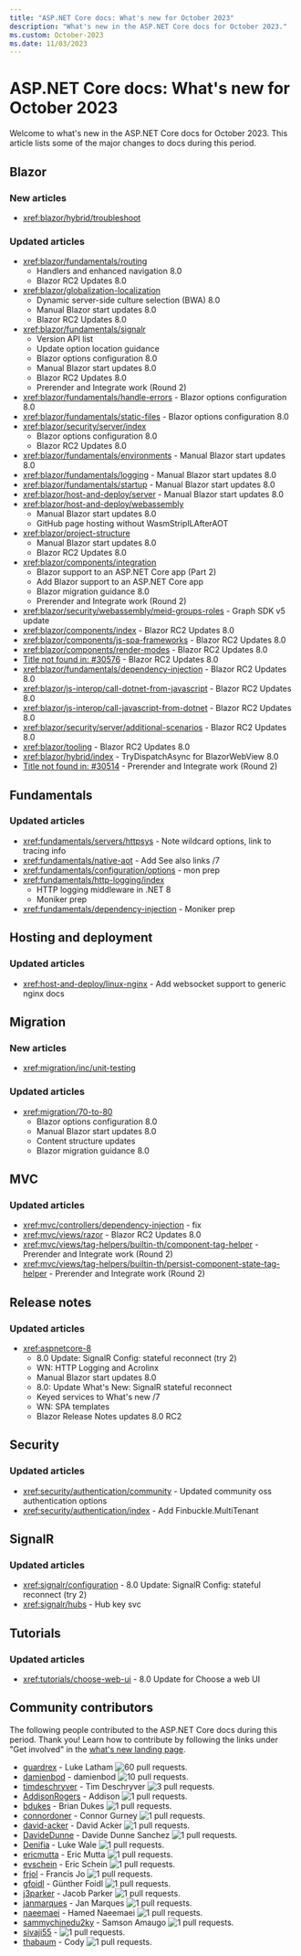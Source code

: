 ```yaml
---
title: "ASP.NET Core docs: What's new for October 2023"
description: "What's new in the ASP.NET Core docs for October 2023."
ms.custom: October-2023
ms.date: 11/03/2023
---
```


# ASP.NET Core docs: What's new for October 2023

Welcome to what's new in the ASP.NET Core docs for October 2023. This article lists some of the major changes to docs during this period.

## Blazor

### New articles

- <xref:blazor/hybrid/troubleshoot>

### Updated articles

- <xref:blazor/fundamentals/routing>
  - Handlers and enhanced navigation 8.0
  - Blazor RC2 Updates 8.0
- <xref:blazor/globalization-localization>
  - Dynamic server-side culture selection (BWA) 8.0
  - Manual Blazor start updates 8.0
  - Blazor RC2 Updates 8.0
- <xref:blazor/fundamentals/signalr>
  - Version API list
  - Update option location guidance
  - Blazor options configuration 8.0
  - Manual Blazor start updates 8.0
  - Blazor RC2 Updates 8.0
  - Prerender and Integrate work (Round 2)
- <xref:blazor/fundamentals/handle-errors> - Blazor options configuration 8.0
- <xref:blazor/fundamentals/static-files> - Blazor options configuration 8.0
- <xref:blazor/security/server/index>
  - Blazor options configuration 8.0
  - Blazor RC2 Updates 8.0
- <xref:blazor/fundamentals/environments> - Manual Blazor start updates 8.0
- <xref:blazor/fundamentals/logging> - Manual Blazor start updates 8.0
- <xref:blazor/fundamentals/startup> - Manual Blazor start updates 8.0
- <xref:blazor/host-and-deploy/server> - Manual Blazor start updates 8.0
- <xref:blazor/host-and-deploy/webassembly>
  - Manual Blazor start updates 8.0
  - GitHub page hosting without WasmStripILAfterAOT
- <xref:blazor/project-structure>
  - Manual Blazor start updates 8.0
  - Blazor RC2 Updates 8.0
- <xref:blazor/components/integration>
  - Blazor support to an ASP.NET Core app (Part 2)
  - Add Blazor support to an ASP.NET Core app
  - Blazor migration guidance 8.0
  - Prerender and Integrate work (Round 2)
- <xref:blazor/security/webassembly/meid-groups-roles> - Graph SDK v5 update
- <xref:blazor/components/index> - Blazor RC2 Updates 8.0
- <xref:blazor/components/js-spa-frameworks> - Blazor RC2 Updates 8.0
- <xref:blazor/components/render-modes> - Blazor RC2 Updates 8.0
- [Title not found in: #30576](blazor/forms-and-input-components.md) - Blazor RC2 Updates 8.0
- <xref:blazor/fundamentals/dependency-injection> - Blazor RC2 Updates 8.0
- <xref:blazor/js-interop/call-dotnet-from-javascript> - Blazor RC2 Updates 8.0
- <xref:blazor/js-interop/call-javascript-from-dotnet> - Blazor RC2 Updates 8.0
- <xref:blazor/security/server/additional-scenarios> - Blazor RC2 Updates 8.0
- <xref:blazor/tooling> - Blazor RC2 Updates 8.0
- <xref:blazor/hybrid/index> - TryDispatchAsync for BlazorWebView 8.0
- [Title not found in: #30514](blazor/components/prerendering.md) - Prerender and Integrate work (Round 2)

## Fundamentals

### Updated articles

- <xref:fundamentals/servers/httpsys> - Note wildcard options, link to tracing info
- <xref:fundamentals/native-aot> - Add See also links /7
- <xref:fundamentals/configuration/options> - mon prep
- <xref:fundamentals/http-logging/index>
  - HTTP logging middleware in .NET 8
  - Moniker prep
- <xref:fundamentals/dependency-injection> - Moniker prep

## Hosting and deployment

### Updated articles

- <xref:host-and-deploy/linux-nginx> - Add websocket support to generic nginx docs

## Migration

### New articles

- <xref:migration/inc/unit-testing>

### Updated articles

- <xref:migration/70-to-80>
  - Blazor options configuration 8.0
  - Manual Blazor start updates 8.0
  - Content structure updates
  - Blazor migration guidance 8.0

## MVC

### Updated articles

- <xref:mvc/controllers/dependency-injection> - fix
- <xref:mvc/views/razor> - Blazor RC2 Updates 8.0
- <xref:mvc/views/tag-helpers/builtin-th/component-tag-helper> - Prerender and Integrate work (Round 2)
- <xref:mvc/views/tag-helpers/builtin-th/persist-component-state-tag-helper> - Prerender and Integrate work (Round 2)

## Release notes

### Updated articles

- <xref:aspnetcore-8>
  - 8.0 Update: SignalR Config: stateful reconnect (try 2)
  - WN: HTTP Logging and Acrolinx
  - Manual Blazor start updates 8.0
  - 8.0: Update What's New: SignalR stateful reconnect
  - Keyed services to What's new /7
  - WN: SPA templates
  - Blazor Release Notes updates 8.0 RC2

## Security

### Updated articles

- <xref:security/authentication/community> - Updated community oss authentication options
- <xref:security/authentication/index> - Add Finbuckle.MultiTenant

## SignalR

### Updated articles

- <xref:signalr/configuration> - 8.0 Update: SignalR Config: stateful reconnect (try 2)
- <xref:signalr/hubs> - Hub key svc

## Tutorials

### Updated articles

- <xref:tutorials/choose-web-ui> - 8.0 Update for Choose a web UI

## Community contributors

The following people contributed to the ASP.NET Core docs during this period. Thank you! Learn how to contribute by following the links under "Get involved" in the [what's new landing page](index.yml).

- [guardrex](https://github.com/guardrex) - Luke Latham ![60 pull requests.](https://img.shields.io/badge/Merged%20Pull%20Requests-60-green)
- [damienbod](https://github.com/damienbod) - damienbod ![10 pull requests.](https://img.shields.io/badge/Merged%20Pull%20Requests-10-green)
- [timdeschryver](https://github.com/timdeschryver) - Tim Deschryver ![3 pull requests.](https://img.shields.io/badge/Merged%20Pull%20Requests-3-green)
- [AddisonRogers](https://github.com/AddisonRogers) - Addison ![1 pull requests.](https://img.shields.io/badge/Merged%20Pull%20Requests-1-green)
- [bdukes](https://github.com/bdukes) - Brian Dukes ![1 pull requests.](https://img.shields.io/badge/Merged%20Pull%20Requests-1-green)
- [connordoner](https://github.com/connordoner) - Connor Gurney ![1 pull requests.](https://img.shields.io/badge/Merged%20Pull%20Requests-1-green)
- [david-acker](https://github.com/david-acker) - David Acker ![1 pull requests.](https://img.shields.io/badge/Merged%20Pull%20Requests-1-green)
- [DavideDunne](https://github.com/DavideDunne) - Davide Dunne Sanchez ![1 pull requests.](https://img.shields.io/badge/Merged%20Pull%20Requests-1-green)
- [Denifia](https://github.com/Denifia) - Luke Wale ![1 pull requests.](https://img.shields.io/badge/Merged%20Pull%20Requests-1-green)
- [ericmutta](https://github.com/ericmutta) - Eric Mutta ![1 pull requests.](https://img.shields.io/badge/Merged%20Pull%20Requests-1-green)
- [evschein](https://github.com/evschein) - Eric Schein ![1 pull requests.](https://img.shields.io/badge/Merged%20Pull%20Requests-1-green)
- [frjol](https://github.com/frjol) - Francis Jo ![1 pull requests.](https://img.shields.io/badge/Merged%20Pull%20Requests-1-green)
- [gfoidl](https://github.com/gfoidl) - Günther Foidl ![1 pull requests.](https://img.shields.io/badge/Merged%20Pull%20Requests-1-green)
- [j3parker](https://github.com/j3parker) - Jacob Parker ![1 pull requests.](https://img.shields.io/badge/Merged%20Pull%20Requests-1-green)
- [janmarques](https://github.com/janmarques) - Jan Marques ![1 pull requests.](https://img.shields.io/badge/Merged%20Pull%20Requests-1-green)
- [naeemaei](https://github.com/naeemaei) - Hamed Naeemaei ![1 pull requests.](https://img.shields.io/badge/Merged%20Pull%20Requests-1-green)
- [sammychinedu2ky](https://github.com/sammychinedu2ky) - Samson Amaugo ![1 pull requests.](https://img.shields.io/badge/Merged%20Pull%20Requests-1-green)
- [sivaji55](https://github.com/sivaji55) -  ![1 pull requests.](https://img.shields.io/badge/Merged%20Pull%20Requests-1-green)
- [thabaum](https://github.com/thabaum) - Cody ![1 pull requests.](https://img.shields.io/badge/Merged%20Pull%20Requests-1-green)

